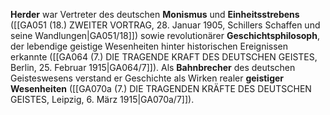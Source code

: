 
**Herder** war Vertreter des deutschen **Monismus** und **Einheitsstrebens** ([[GA051 (18.) ZWEITER VORTRAG, 28. Januar 1905, Schillers Schaffen und seine Wandlungen|GA051/18]]) sowie revolutionärer **Geschichtsphilosoph**, der lebendige geistige Wesenheiten hinter historischen Ereignissen erkannte ([[GA064 (7.) DIE TRAGENDE KRAFT DES DEUTSCHEN GEISTES, Berlin, 25. Februar 1915|GA064/7]]). Als **Bahnbrecher** des deutschen Geisteswesens verstand er Geschichte als Wirken realer **geistiger Wesenheiten** ([[GA070a (7.) DIE TRAGENDEN KRÄFTE DES DEUTSCHEN GEISTES, Leipzig, 6. März 1915|GA070a/7]]).
